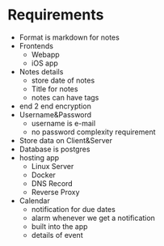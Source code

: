 # Requirements
- Format is markdown for notes
- Frontends
  - Webapp
  - iOS app
- Notes details
  - store date of notes
  - Title for notes
  - notes can have tags
- end 2 end encryption
- Username&Password
  - username is e-mail
  - no password complexity requirement
- Store data on Client&Server
- Database is postgres
- hosting app
  - Linux Server
  - Docker
  - DNS Record
  - Reverse Proxy
- Calendar
  - notification for due dates
  - alarm whenever we get a notification
  - built into the app
  - details of event
  